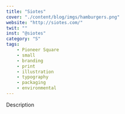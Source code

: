 ```yaml
---
title: "Siotes"
cover: "./content/blog/imgs/hamburgers.png"
website: "http://siotes.com/"
twit: ""
inst: "@siotes"
category: "S"
tags:
    - Pioneer Square
    - small
    - branding
    - print
    - illustration
    - typography
    - packaging
    - environmental
---
```


Description
